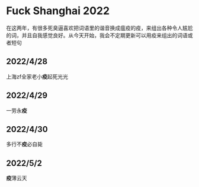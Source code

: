 # Fuck Shanghai 2022

在这两年，有很多死臭逼喜欢把词语里的谐音换成瘟疫的疫，来组出各种令人尴尬的词，并且自我感觉良好。从今天开始，我会不定期更新可以用疫来组出的词语或者短句

## 2022/4/28
上海zf全家老小**疫**起死光光

## 2022/4/29
一劳永**疫**

## 2022/4/30
多行不**疫**必自毙

## 2022/5/2
**疫**薄云天
